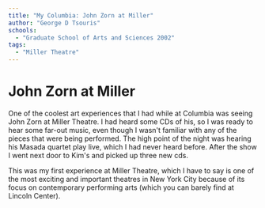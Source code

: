 ```yaml
---
title: "My Columbia: John Zorn at Miller"
author: "George D Tsouris"
schools:
  - "Graduate School of Arts and Sciences 2002"
tags:
  - "Miller Theatre"
---
```


# John Zorn at Miller

One of the coolest art experiences that I had while at Columbia was seeing John Zorn at Miller Theatre. I had heard some CDs of his, so I was ready to hear some far-out music, even though I wasn't familiar with any of the pieces that were being performed. The high point of the night was hearing his Masada quartet play live, which I had never heard before. After the show I went next door to Kim's and picked up three new cds.

This was my first experience at Miller Theatre, which I have to say is one of the most exciting and important theatres in New York City because of its focus on contemporary performing arts (which you can barely find at Lincoln Center).
